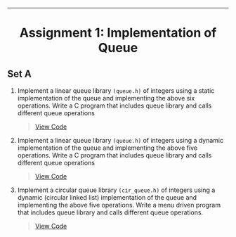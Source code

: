 ***
<h1 align = "center">Assignment 1: Implementation of Queue</h1>

<h2 align = "left">Set A</h2>

1. Implement a linear queue library `(queue.h)` of integers using a static implementation of the queue and implementing the above six operations. Write a C program that includes queue library and calls different queue operations
    > [View Code](Set-A/Q1)
2. Implement a linear queue library `(queue.h)` of integers using a dynamic implementation of the queue and implementing the above five operations. Write a  C program that includes queue library and calls different queue operations
    > [View Code](Set-A/Q2)
3. Implement a circular queue library `(cir_queue.h)` of integers using a dynamic (circular linked list) implementation of the queue and implementing the above five operations. Write a menu driven program that includes queue library and calls different queue operations.
    > [View Code](Set-A/Q3)